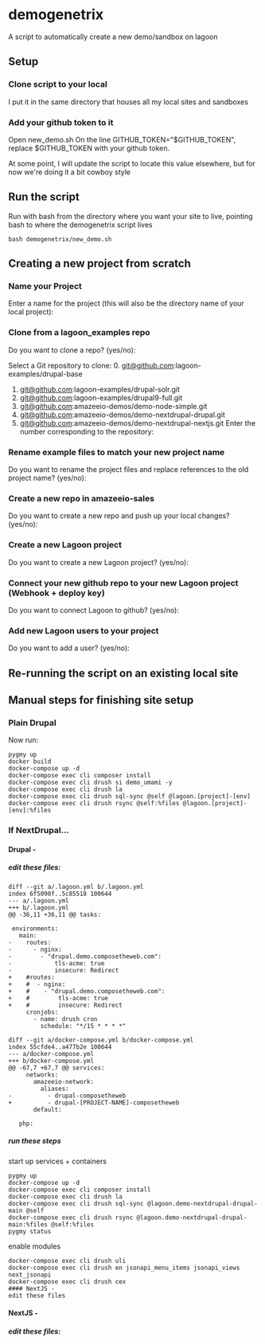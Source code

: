 # demogenetrix
A script to automatically create a new demo/sandbox on lagoon

## Setup

### Clone script to your local

I put it in the same directory that houses all my local sites and sandboxes

### Add your github token to it

Open new_demo.sh
On the line GITHUB_TOKEN="$GITHUB_TOKEN", replace $GITHUB_TOKEN with your github token.

At some point, I will update the script to locate this value elsewhere, but for now we're doing it a bit cowboy style

## Run the script

Run with bash from the directory where you want your site to live, pointing bash to where the demogenetrix script lives

`bash demogenetrix/new_demo.sh`

## Creating a new project from scratch

### Name your Project

Enter a name for the project (this will also be the directory name of your local project):

### Clone from a lagoon_examples repo

Do you want to clone a repo? (yes/no):

Select a Git repository to clone:
0. git@github.com:lagoon-examples/drupal-base
1. git@github.com:lagoon-examples/drupal-solr.git
2. git@github.com:lagoon-examples/drupal9-full.git
3. git@github.com:amazeeio-demos/demo-node-simple.git
4. git@github.com:amazeeio-demos/demo-nextdrupal-drupal.git
5. git@github.com:amazeeio-demos/demo-nextdrupal-nextjs.git
Enter the number corresponding to the repository:

### Rename example files to match your new project name

Do you want to rename the project files and replace references to the old project name? (yes/no):

### Create a new repo in amazeeio-sales

Do you want to create a new repo and push up your local changes? (yes/no):

### Create a new Lagoon project

Do you want to create a new Lagoon project? (yes/no):

### Connect your new github repo to your new Lagoon project (Webhook + deploy key)

Do you want to connect Lagoon to github? (yes/no):

### Add new Lagoon users to your project

Do you want to add a user? (yes/no):

## Re-running the script on an existing local site

## Manual steps for finishing site setup

### Plain Drupal

Now run:

```
pygmy up
docker build
docker-compose up -d
docker-compose exec cli composer install
docker-compose exec cli drush si demo_umami -y
docker-compose exec cli drush la
docker-compose exec cli drush sql-sync @self @lagoon.[project]-[env]
docker-compose exec cli drush rsync @self:%files @lagoon.[project]-[env]:%files
```

### If NextDrupal...

#### Drupal -

##### edit these files:

```
diff --git a/.lagoon.yml b/.lagoon.yml
index 6f5090f..5c85518 100644
--- a/.lagoon.yml
+++ b/.lagoon.yml
@@ -36,11 +36,11 @@ tasks:

 environments:
   main:
-    routes:
-      - nginx:
-        - "drupal.demo.composetheweb.com":
-            tls-acme: true
-            insecure: Redirect
+    #routes:
+    #  - nginx:
+    #    - "drupal.demo.composetheweb.com":
+    #        tls-acme: true
+    #        insecure: Redirect
     cronjobs:
       - name: drush cron
         schedule: "*/15 * * * *"
```

```
diff --git a/docker-compose.yml b/docker-compose.yml
index 55cfde4..a477b2e 100644
--- a/docker-compose.yml
+++ b/docker-compose.yml
@@ -67,7 +67,7 @@ services:
     networks:
       amazeeio-network:
         aliases:
-          - drupal-composetheweb
+          - drupal-[PROJECT-NAME]-composetheweb
       default:

   php:
```

##### run these steps

start up services + containers

```
pygmy up
docker-compose up -d
docker-compose exec cli composer install
docker-compose exec cli drush la
docker-compose exec cli drush sql-sync @lagoon.demo-nextdrupal-drupal-main @self
docker-compose exec cli drush rsync @lagoon.demo-nextdrupal-drupal-main:%files @self:%files
pygmy status
```

enable modules

```
docker-compose exec cli drush uli
docker-compose exec cli drush en jsonapi_menu_items jsonapi_views next_jsonapi
docker-compose exec cli drush cex
#### NextJS - 
edit these files
```

#### NextJS -

##### edit these files:
